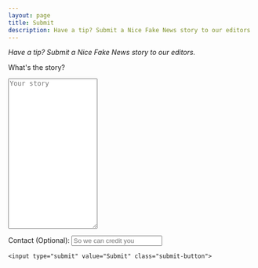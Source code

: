 ```yaml
---
layout: page
title: Submit
description: Have a tip? Submit a Nice Fake News story to our editors
---
```


<style>
article {
    font-size: 1.3em;

}
.full-width {
  background-color: #0c0c0c;
  color: white;
}

header {
  border-bottom: 3px solid #BE0712;
}


</style>

*Have a tip? Submit a Nice Fake News story to our editors.*

<form action="https://formspree.io/mail@olifro.st" method="POST">

  <label for="Message">What's the story?</label>
  <textarea type="text" name="description" rows="20" cols="20" id="Message" placeholder="Your story" required></textarea>

  <label for="Email">Contact (Optional):</label>
  <input type="email" name="replyto"  id="Email" placeholder="So we can credit you">

    <input type="submit" value="Submit" class="submit-button">
</form>
